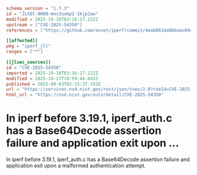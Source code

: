 ```toml
schema_version = "1.7.3"
id = "JLSEC-0000-mns3uokp2-1kjp2aw"
modified = 2025-10-18T03:16:17.222Z
upstream = ["CVE-2025-54350"]
references = ["https://github.com/esnet/iperf/commit/4eab661da0bbaac04493fa40164e928c6df7934a", "https://github.com/esnet/iperf/releases/tag/3.19.1"]

[[affected]]
pkg = "iperf_jll"
ranges = ["*"]

[[jlsec_sources]]
id = "CVE-2025-54350"
imported = 2025-10-18T03:16:17.222Z
modified = 2025-10-17T19:59:44.643Z
published = 2025-08-03T02:15:37.193Z
url = "https://services.nvd.nist.gov/rest/json/cves/2.0?cveId=CVE-2025-54350"
html_url = "https://nvd.nist.gov/vuln/detail/CVE-2025-54350"
```

# In iperf before 3.19.1, iperf_auth.c has a Base64Decode assertion failure and application exit upon ...

In iperf before 3.19.1, iperf_auth.c has a Base64Decode assertion failure and application exit upon a malformed authentication attempt.

